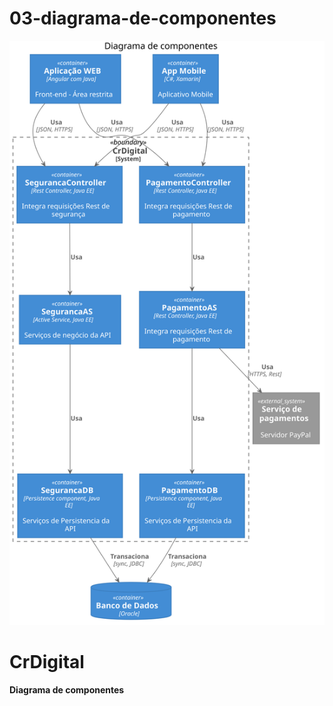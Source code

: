 # 03-diagrama-de-componentes

![diagram](02-diagrama-de-componentes.svg)

# CrDigital 

**Diagrama de componentes**
